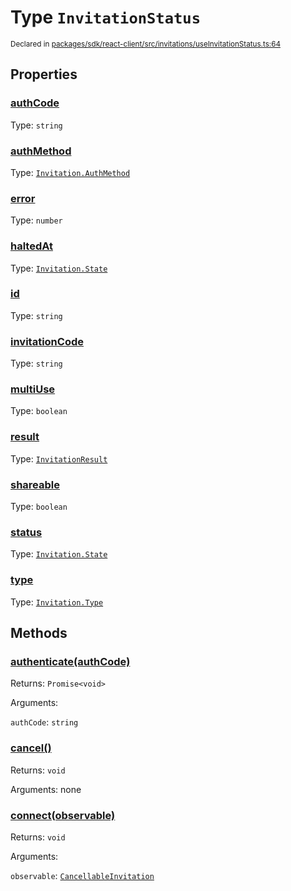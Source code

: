 # Type `InvitationStatus`
<sub>Declared in [packages/sdk/react-client/src/invitations/useInvitationStatus.ts:64](https://github.com/dxos/dxos/blob/56c97ac85/packages/sdk/react-client/src/invitations/useInvitationStatus.ts#L64)</sub>




## Properties
### [authCode](https://github.com/dxos/dxos/blob/56c97ac85/packages/sdk/react-client/src/invitations/useInvitationStatus.ts#L67)
Type: <code>string</code>




### [authMethod](https://github.com/dxos/dxos/blob/56c97ac85/packages/sdk/react-client/src/invitations/useInvitationStatus.ts#L68)
Type: <code>[Invitation.AuthMethod](/api/@dxos/react-client/enums#AuthMethod)</code>




### [error](https://github.com/dxos/dxos/blob/56c97ac85/packages/sdk/react-client/src/invitations/useInvitationStatus.ts#L75)
Type: <code>number</code>




### [haltedAt](https://github.com/dxos/dxos/blob/56c97ac85/packages/sdk/react-client/src/invitations/useInvitationStatus.ts#L71)
Type: <code>[Invitation.State](/api/@dxos/react-client/enums#State)</code>




### [id](https://github.com/dxos/dxos/blob/56c97ac85/packages/sdk/react-client/src/invitations/useInvitationStatus.ts#L65)
Type: <code>string</code>




### [invitationCode](https://github.com/dxos/dxos/blob/56c97ac85/packages/sdk/react-client/src/invitations/useInvitationStatus.ts#L66)
Type: <code>string</code>




### [multiUse](https://github.com/dxos/dxos/blob/56c97ac85/packages/sdk/react-client/src/invitations/useInvitationStatus.ts#L72)
Type: <code>boolean</code>




### [result](https://github.com/dxos/dxos/blob/56c97ac85/packages/sdk/react-client/src/invitations/useInvitationStatus.ts#L74)
Type: <code>[InvitationResult](/api/@dxos/react-client/types/InvitationResult)</code>




### [shareable](https://github.com/dxos/dxos/blob/56c97ac85/packages/sdk/react-client/src/invitations/useInvitationStatus.ts#L73)
Type: <code>boolean</code>




### [status](https://github.com/dxos/dxos/blob/56c97ac85/packages/sdk/react-client/src/invitations/useInvitationStatus.ts#L70)
Type: <code>[Invitation.State](/api/@dxos/react-client/enums#State)</code>




### [type](https://github.com/dxos/dxos/blob/56c97ac85/packages/sdk/react-client/src/invitations/useInvitationStatus.ts#L69)
Type: <code>[Invitation.Type](/api/@dxos/react-client/enums#Type)</code>





## Methods
### [authenticate(authCode)](https://github.com/dxos/dxos/blob/56c97ac85/packages/sdk/react-client/src/invitations/useInvitationStatus.ts#L79)




Returns: <code>Promise&lt;void&gt;</code>

Arguments: 

`authCode`: <code>string</code>



### [cancel()](https://github.com/dxos/dxos/blob/56c97ac85/packages/sdk/react-client/src/invitations/useInvitationStatus.ts#L76)




Returns: <code>void</code>

Arguments: none





### [connect(observable)](https://github.com/dxos/dxos/blob/56c97ac85/packages/sdk/react-client/src/invitations/useInvitationStatus.ts#L78)




Returns: <code>void</code>

Arguments: 

`observable`: <code>[CancellableInvitation](/api/@dxos/react-client/classes/CancellableInvitationObservable)</code>




